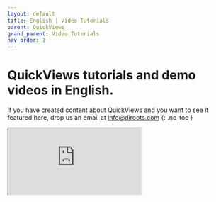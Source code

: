 ```yaml
---
layout: default
title: English | Video Tutorials
parent: QuickViews
grand_parent: Video Tutorials
nav_order: 1
---
```


# QuickViews tutorials and demo videos in English.
If you have created content about QuickViews and you want to see it featured here, drop us an email at info@diroots.com
{: .no_toc }

 <div class="di-iframe-container">
  <iframe
  title="#DiRootsOne | Create Revit Callouts, Elevations, and Sections with QuickViews"
  class="di-responsive-iframe" 
  src="https://www.youtube.com/embed/S_fwwXjCOa8">
  </iframe>
</div>
